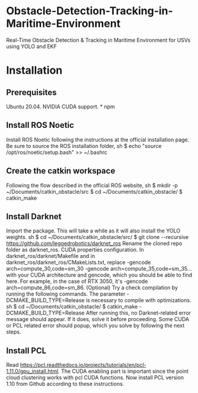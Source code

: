 # Obstacle-Detection-Tracking-in-Maritime-Environment
Real-Time Obstacle Detection &amp; Tracking in Maritime Environment for USVs using YOLO and EKF

# Installation
## Prerequisites
Ubuntu 20.04. NVIDIA CUDA support. * npm

## Install ROS Noetic
Install ROS Noetic following the instructions at the official installation page.
Be sure to source the ROS installation folder, sh $ echo "source /opt/ros/noetic/setup.bash" >> ~/.bashrc
## Create the catkin workspace
Following the flow described in the official ROS website, sh $ mkdir -p ~/Documents/catkin_obstacle/src $ cd ~/Documents/catkin_obstacle/ $ catkin_make
## Install Darknet
Import the package. This will take a while as it will also install the YOLO weights. sh $ cd ~/Documents/catkin_obstacle/src/ $ git clone --recursive https://github.com/leggedrobotics/darknet_ros
Rename the cloned repo folder as darknet_ros.
CUDA properties configuration. In darknet_ros/darknet/Makefile and in darknet_ros/darknet_ros/CMakeLists.txt, replace -gencode arch=compute_30,code=sm_30 -gencode arch=compute_35,code=sm_35... with your CUDA architecture and gencode, which you should be able to find here. For example, in the case of RTX 3050, it's -gencode arch=compute_86,code=sm_86.
(Optional) Try a check compilation by running the following commands. The parameter -DCMAKE_BUILD_TYPE=Release is necessary to compile with optimizations. sh $ cd ~/Documents/catkin_obstacle/ $ catkin_make -DCMAKE_BUILD_TYPE=Release After running this, no Darknet-related error message should appear. If it does, solve it before proceeding. Some CUDA or PCL related error should popup, which you solve by following the next steps.
## Install PCL
Read https://pcl.readthedocs.io/projects/tutorials/en/pcl-1.11.0/gpu_install.html. The CUDA enabling part is important since the point cloud clustering works with pcl CUDA functions.
Now install PCL version 1.10 from Github according to these instructions.

